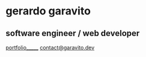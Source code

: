 gerardo garavito
=================================

software engineer 
  / web developer
-------------------



[portfolio_____](https://garavito.dev)
[contact@garavito.dev](mailto:contact@garavito.dev)
